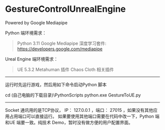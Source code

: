 # GestureControlUnrealEngine
 Powered by Google Mediapipe

Python 端环境需求：

> Python 3.11
> Google Mediapipe 深度学习套件: https://developers.google.com/mediapipe

Ureal Engine 端环境需求：

>UE 5.3.2
>Metahuman 插件
>Chaos Cloth 相关插件

****************************************
运行时先运行游戏，然后用如下命令启动Python 脚本

cd (自己电脑的下载目录)\PythonScripts
python.exe GestureToUE.py

**************************************
Socket 通讯用的是TCP协议， IP： 127.0.0.1 ，端口： 27015 ，如果没有其他应用占用端口可以直接运行。
如果要使用其他端口需要在代码中改一下，Python 端和UE 端要一致。纯技术 Demo，暂时没有做方便的用户配置界面。
